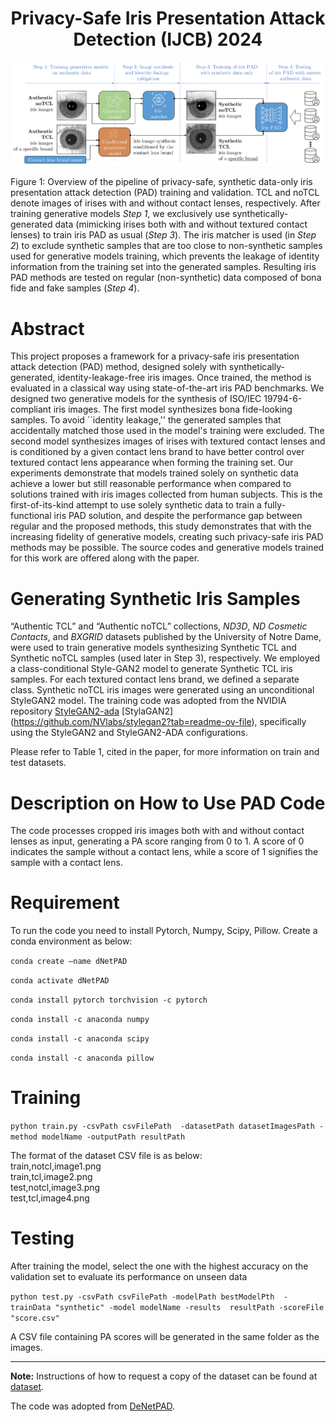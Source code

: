
# <center> Privacy-Safe Iris Presentation Attack Detection (IJCB) 2024 </center>

![pipiline](https://github.com/CVRL/PrivacySafeIrisPAD/blob/main/pipiline.png)

Figure 1: Overview of the pipeline of privacy-safe, synthetic data-only iris presentation attack detection (PAD) training and validation. TCL and noTCL denote images of irises with and without contact lenses, respectively. After training generative models *Step 1*, we exclusively use synthetically-generated data (mimicking irises both with and without textured contact lenses) to train iris PAD as usual (*Step 3*). The iris matcher is used (in *Step 2*) to exclude synthetic samples that are too close to non-synthetic samples used for generative models training, which prevents the leakage of identity information from the training set into the generated samples. Resulting iris PAD methods are tested on regular (non-synthetic) data composed of bona fide and fake samples (*Step 4*).

# Abstract

This project proposes a framework for a privacy-safe iris presentation attack detection (PAD) method, designed solely with synthetically-generated, identity-leakage-free iris images. Once trained, the method is evaluated in a classical way using state-of-the-art iris PAD benchmarks. We designed two generative models for the synthesis of ISO/IEC 19794-6-compliant iris images. The first model synthesizes bona fide-looking samples. To avoid ``identity leakage,'' the generated samples that accidentally matched those used in the model's training were excluded. The second model synthesizes images of irises with textured contact lenses and is conditioned by a given contact lens brand to have better control over textured contact lens appearance when forming the training set. Our experiments demonstrate that models trained solely on synthetic data achieve a lower but still reasonable performance when compared to solutions trained with iris images collected from human subjects. This is the first-of-its-kind attempt to use solely synthetic data to train a fully-functional iris PAD solution, and despite the performance gap between regular and the proposed methods, this study demonstrates that with the increasing fidelity of generative models, creating such privacy-safe iris PAD methods may be possible. The source codes and generative models trained for this work are offered along with the paper.

# Generating Synthetic Iris Samples

“Authentic TCL” and “Authentic noTCL” collections, *ND3D*, *ND Cosmetic Contacts*, and *BXGRID* datasets published by the University of Notre Dame, were used to train generative models synthesizing Synthetic TCL and Synthetic noTCL samples (used later in Step
3), respectively. We employed a class-conditional Style-GAN2 model to generate Synthetic TCL iris samples. For each textured contact lens brand, we defined a separate class. Synthetic noTCL iris images were generated using an unconditional StyleGAN2 model. The training code was adopted from the NVIDIA repository [StyleGAN2-ada](https://github.com/NVlabs/stylegan2-ada-pytorch) [StylaGAN2] (https://github.com/NVlabs/stylegan2?tab=readme-ov-file), specifically using the StyleGAN2 and StyleGAN2-ADA configurations. 

Please refer to Table 1, cited in the paper, for more information on train and test datasets.


# Description on How to Use PAD Code

The code processes cropped iris images both with and without contact lenses as input, generating a PA score ranging from 0 to 1. A score of 0 indicates the sample without a contact lens, while a score of 1 signifies the sample with a contact lens.

# Requirement
To run the code you need to install Pytorch, Numpy, Scipy, Pillow. Create a conda environment as below: 

```conda create —name dNetPAD```

```conda activate dNetPAD```

```conda install pytorch torchvision -c pytorch```

```conda install -c anaconda numpy``` 

```conda install -c anaconda scipy```

```conda install -c anaconda pillow``` 


# Training
```python train.py -csvPath csvFilePath  -datasetPath datasetImagesPath -method modelName -outputPath resultPath```

The format of the dataset CSV file is as below:
<br>train,notcl,image1.png
<br>train,tcl,image2.png
<br>test,notcl,image3.png
<br>test,tcl,image4.png

# Testing
After training the model, select the one with the highest accuracy on the validation set to evaluate its performance on unseen data

```python test.py -csvPath csvFilePath -modelPath bestModelPth  -trainData "synthetic" -model modelName -results  resultPath -scoreFile "score.csv"```

A CSV file containing PA scores will be generated in the same folder as the images.

___________________________________________________________________________________________
**Note:** Instructions of how to request a copy of the dataset can be found at [dataset](https://cvrl.nd.edu/projects/data/). 


The code was adopted from [DeNetPAD](https://github.com/iPRoBe-lab/D-NetPAD/tree/master).
